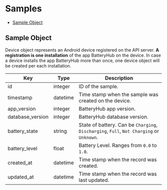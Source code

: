 # Samples

- [Sample Object](#sample-object)

## Sample Object

Device object represents an Android device registered on the API server. **A registration is one installation** of the app BatteryHub on the device. 
In case a device installs the app BatteryHub more than once, one device object will be created per each installation.

| Key              | Type     | Description                                                                              |
| ---------------- | -------- | ---------------------------------------------------------------------------------------- |
| id               | integer  | ID of the sample.                                                                        |
| timestamp        | datetime | Time stamp when the sample was created on the device.                                    |
| app_version      | integer  | BatteryHub app version.                                                                  |
| database_version | integer  | BatteryHub database version.                                                             |
| battery_state    | string   | State of battery. Can be `Charging`, `Discharging`, `Full`, `Not Charging` or `Unknown`. |
| battery_level    | float    | Battery Level. Ranges from `0.0` to `1.0`.                                               |
| created_at       | datetime | Time stamp when the record was created.                                                  |
| updated_at       | datetime | Time stamp when the record was last updated.                                             |
